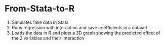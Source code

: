 # From-Stata-to-R

1. Simulates fake data in Stata
2. Runs regression with interaction and save coefficients in a dataset
3. Loads the data in R and plots a 3D graph showing the predicted effect of the 2 variables and their interaction 
